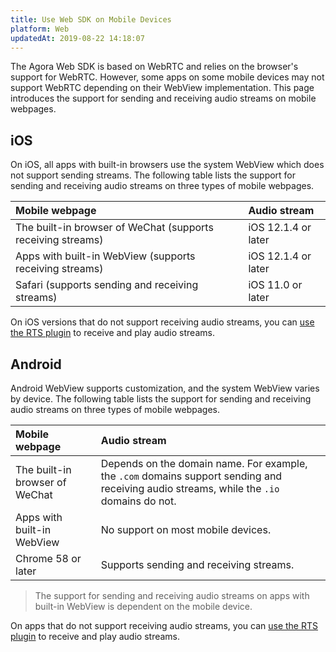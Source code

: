 ```yaml
---
title: Use Web SDK on Mobile Devices
platform: Web
updatedAt: 2019-08-22 14:18:07
---
```

The Agora Web SDK is based on WebRTC and relies on the browser's support for WebRTC. However, some apps on some mobile devices may not support WebRTC depending on their WebView implementation. This page introduces the support for sending and receiving audio streams on mobile webpages.

## iOS

On iOS, all apps with built-in browsers use the system WebView which does not support sending streams. The following table lists the support for sending and receiving audio streams on three types of mobile webpages.

| Mobile webpage                                              | Audio stream        |
| :---------------------------------------------------------- | :------------------ |
| The built-in browser of WeChat (supports receiving streams) | iOS 12.1.4 or later |
| Apps with built-in WebView (supports receiving streams)     | iOS 12.1.4 or later |
| Safari (supports sending and receiving streams)             | iOS 11.0 or later   |

On iOS versions that do not support receiving audio streams, you can [use the RTS plugin](https://docs-preview.agoralab.co/en/Interactive%20Broadcast/web_in_app?platform=Web) to receive and play audio streams.

## Android

Android WebView supports customization, and the system WebView varies by device. The following table lists the support for sending and receiving audio streams on three types of mobile webpages.

| Mobile webpage                 | Audio stream                                                 |
| :----------------------------- | :----------------------------------------------------------- |
| The built-in browser of WeChat | Depends on the domain name. For example, the `.com` domains support sending and receiving audio streams, while the `.io` domains do not. |
| Apps with built-in WebView     | No support on most mobile devices.                           |
| Chrome 58 or later             | Supports sending and receiving streams.                      |

> The support for sending and receiving audio streams on apps with built-in WebView is dependent on the mobile device.

On apps that do not support receiving audio streams, you can [use the RTS plugin](https://docs-preview.agoralab.co/en/Interactive%20Broadcast/web_in_app?platform=Web) to receive and play audio streams.